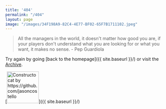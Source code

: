 ```yaml
---
title: '404'
permalink: "/404"
layout: page
image: "/images/34F198A9-82C4-4E77-BF02-65F7B1711102.jpeg"
---
```


<blockquote>
<p>All the managers in the world, it doesn't matter how good you are, if your players don't understand what you are looking for or what you want, it makes no sense. - Pep Guardiola</p>
</blockquote> 

Try again by going [back to the homepage]({{ site.baseurl }}/) or visit the <a href="https://tacticsjournal.com/archive">Archive</a>.

[<img src="{{ site.baseurl }}/images/FE0024A5-5B8C-4CB7-84A7-0A88C8801B63.jpeg" alt="Constructocat by https://github.com/jasoncostello" style="width: 100px;"/>]({{ site.baseurl }}/)
